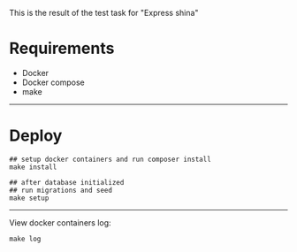This is the result of the test task for "Express shina"

# Requirements

* Docker
* Docker compose
* make
---
# Deploy

~~~shell
## setup docker containers and run composer install
make install

## after database initialized
## run migrations and seed
make setup
~~~

---
View docker containers log:
~~~shell
make log
~~~
